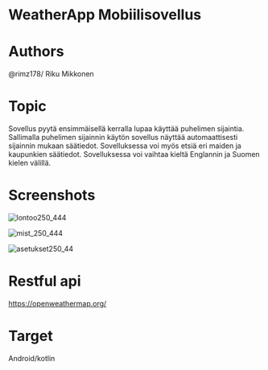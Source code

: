 # WeatherApp Mobiilisovellus

# Authors
@rimz178/ Riku Mikkonen

# Topic
 Sovellus pyytä ensimmäisellä kerralla lupaa käyttää puhelimen sijaintia. Sallimalla puhelimen sijainnin käytön sovellus näyttää automaattisesti sijainnin mukaan      säätiedot.
Sovelluksessa voi myös etsiä eri maiden ja kaupunkien säätiedot.
Sovelluksessa voi vaihtaa kieltä Englannin ja Suomen kielen välillä.

 
 # Screenshots

![lontoo250_444](https://user-images.githubusercontent.com/62377839/211312018-4b8c2856-954c-421c-a092-8581988f8def.png)

![mist_250_444](https://user-images.githubusercontent.com/62377839/211312040-21677eda-b0f2-4d3f-8d73-e8d6ea461450.png)

![asetukset250_44](https://user-images.githubusercontent.com/62377839/211311937-708f700d-0cfb-41a3-9f8c-792e52fb8464.png) 
 # Restful api
 https://openweathermap.org/
 
 
 # Target 
 Android/kotlin
